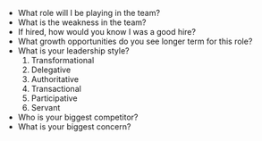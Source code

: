 - What role will I be playing in the team?
- What is the weakness in the team?
- If hired, how would you know I was a good hire?
- What growth opportunities do you see longer term for this role?
- What is your leadership style?
  1. Transformational
  2. Delegative
  3. Authoritative
  4. Transactional
  5. Participative
  6. Servant
- Who is your biggest competitor?
- What is your biggest concern?
